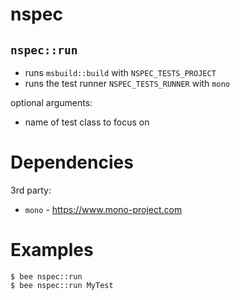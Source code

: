 nspec
======

`nspec::run`
---------------
- runs `msbuild::build` with `NSPEC_TESTS_PROJECT`
- runs the test runner `NSPEC_TESTS_RUNNER` with `mono`

optional arguments:
- name of test class to focus on


Dependencies
============
3rd party:
- `mono` - https://www.mono-project.com


Examples
========
```
$ bee nspec::run
$ bee nspec::run MyTest
```
